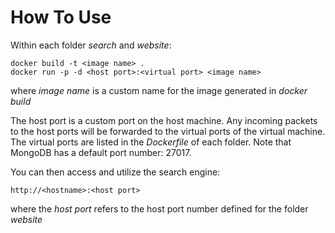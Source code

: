 # How To Use
Within each folder *search* and *website*:

```
docker build -t <image name> .
docker run -p -d <host port>:<virtual port> <image name>
```

where *image name* is a custom name for the image generated in *docker build*

The host port is a custom port on the host machine. Any incoming packets to the host ports will be forwarded to the virtual ports of the virtual machine. The virtual ports are listed in the *Dockerfile* of each folder. Note that MongoDB has a default port number: 27017.

You can then access and utilize the search engine:
```
http://<hostname>:<host port>
```
where the *host port* refers to the host port number defined for the folder *website*
